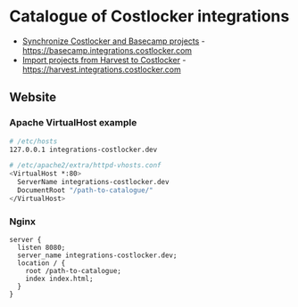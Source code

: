 
# Catalogue of Costlocker integrations

* [Synchronize Costlocker and Basecamp projects](/basecamp) - https://basecamp.integrations.costlocker.com
* [Import projects from Harvest to Costlocker](/basecamp) - https://harvest.integrations.costlocker.com

## Website

### Apache VirtualHost example

```bash
# /etc/hosts
127.0.0.1 integrations-costlocker.dev

# /etc/apache2/extra/httpd-vhosts.conf
<VirtualHost *:80>
  ServerName integrations-costlocker.dev
  DocumentRoot "/path-to-catalogue/"
</VirtualHost>
```

### Nginx

```
server {  
  listen 8080;
  server_name integrations-costlocker.dev;
  location / {
    root /path-to-catalogue;
    index index.html;
  }
}
```